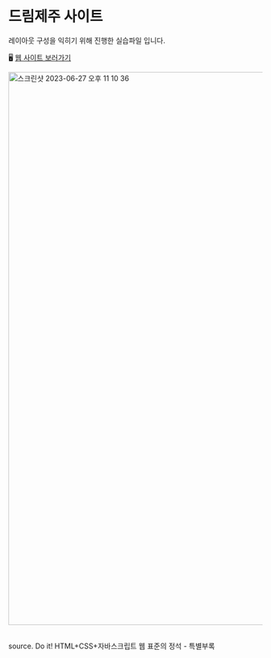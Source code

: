# 드림제주 사이트

레이아웃 구성을 익히기 위해 진행한 실습파일 입니다.

🖥️ [웹 사이트 보러가기](https://songyunjeong.github.io/dreamJeju_site)

<img width="1096" alt="스크린샷 2023-06-27 오후 11 10 36" src="https://github.com/songyunjeong/dreamJeju_site/assets/117874502/1c61a6ba-cda5-4e19-92d8-5ea2311ffff3">

<br />
<br />

source. Do it! HTML+CSS+자바스크립트 웹 표준의 정석 - 특별부록
